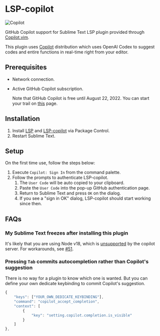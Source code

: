 # LSP-copilot

![Copilot](https://raw.githubusercontent.com/TheSecEng/LSP-copilot/master/docs/screenshot.png)

GitHub Copilot support for Sublime Text LSP plugin provided through [Copilot.vim][].

This plugin uses [Copilot][] distribution which uses OpenAI Codex to suggest codes
and entire functions in real-time right from your editor.

## Prerequisites

* Network connection.
* Active GitHub Copilot subscription.

    Note that GitHub Copilot is free until August 22, 2022. You can start your trail on [this][Copilot] page.

## Installation

1. Install [LSP][] and [LSP-copilot][] via Package Control.
1. Restart Sublime Text.

## Setup

On the first time use, follow the steps below:

1. Execute `Copilot: Sign In` from the command palette.
1. Follow the prompts to authenticate LSP-copilot.
    1. The `User Code` will be auto copied to your clipboard.
    1. Paste the `User Code` into the pop-up GitHub authentication page.
    1. Return to Sublime Text and press `OK` on the dialog.
    1. If you see a "sign in OK" dialog, LSP-copilot should start working since then.


## FAQs

### My Sublime Text freezes after installing this plugin

It's likely that you are using Node v18, which is [unsupported](https://github.com/github/copilot.vim/blob/554460008f18cbffecb9f1e5de58fec8410dc16f/autoload/copilot/agent.vim#L378-L387) by the copilot server.
For workarounds, see [#51](https://github.com/TheSecEng/LSP-copilot/issues/51#issuecomment-1216545673).

### Pressing `Tab` commits autocompletion rather than Copilot's suggestion

There is no way for a plugin to know which one is wanted. But you can define your own dedicate keybinding to commit
Copilot's suggestion.

```js
{
    "keys": ["YOUR_OWN_DEDICATE_KEYBINDING"],
    "command": "copilot_accept_completion",
    "context": [
        {
            "key": "setting.copilot.completion.is_visible"
        }
    ]
},
```

[Copilot]: https://github.com/features/copilot
[Copilot.vim]: https://github.com/github/copilot.vim/tree/release/copilot/dist
[LSP]: https://packagecontrol.io/packages/LSP
[LSP-copilot]: https://packagecontrol.io/packages/LSP-copilot
